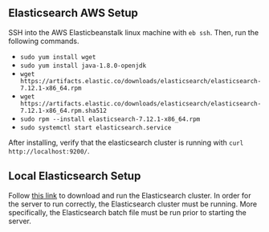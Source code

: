 ## Elasticsearch AWS Setup
SSH into the AWS Elasticbeanstalk linux machine with `eb ssh`. Then, run the following commands.
 - `sudo yum install wget`
 - `sudo yum install java-1.8.0-openjdk`
 - `wget https://artifacts.elastic.co/downloads/elasticsearch/elasticsearch-7.12.1-x86_64.rpm`
 - `wget https://artifacts.elastic.co/downloads/elasticsearch/elasticsearch-7.12.1-x86_64.rpm.sha512`
 - `sudo rpm --install elasticsearch-7.12.1-x86_64.rpm`
 - `sudo systemctl start elasticsearch.service`

After installing, verify that the elasticsearch cluster is running with `curl http://localhost:9200/`.


## Local Elasticsearch Setup
Follow [this link](https://www.elastic.co/downloads/elasticsearch) to download and run the Elasticsearch cluster. In order for the server to run correctly, the Elasticsearch cluster must be running. More specifically, the Elasticsearch batch file must be run prior to starting the server.
